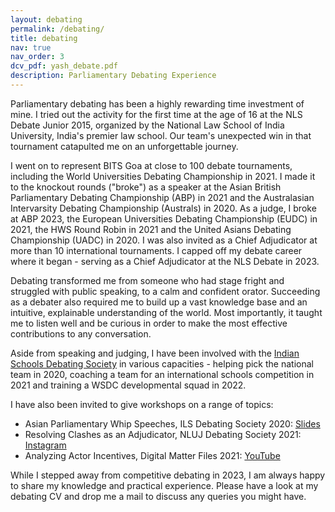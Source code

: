 ```yaml
---
layout: debating
permalink: /debating/
title: debating
nav: true
nav_order: 3
dcv_pdf: yash_debate.pdf
description: Parliamentary Debating Experience
---
```


Parliamentary debating has been a highly rewarding time investment of mine. I tried out the activity for the first time at the age of 16 at the NLS Debate Junior 2015, organized by the National Law School of India University, India's premier law school. Our team's unexpected win in that tournament catapulted me on an unforgettable journey.

I went on to represent BITS Goa at close to 100 debate tournaments, including the World Universities Debating Championship in 2021. I made it to the knockout rounds ("broke") as a speaker at the Asian British Parliamentary Debating Championship (ABP) in 2021 and the Australasian Intervarsity Debating Championship (Australs) in 2020. As a judge, I broke at ABP 2023, the European Universities Debating Championship (EUDC) in 2021, the HWS Round Robin in 2021 and the United Asians Debating Championship (UADC) in 2020. I was also invited as a Chief Adjudicator at more than 10 international tournaments. I capped off my debate career where it began - serving as a Chief Adjudicator at the NLS Debate in 2023.

Debating transformed me from someone who had stage fright and struggled with public speaking, to a calm and confident orator. Succeeding as a debater also required me to build up a vast knowledge base and an intuitive, explainable understanding of the world. Most importantly, it taught me to listen well and be curious in order to make the most effective contributions to any conversation.

Aside from speaking and judging, I have been involved with the <a href="https://indianschoolsdebatingsociety.com/">Indian Schools Debating Society</a> in various capacities - helping pick the national team in 2020, coaching a team for an international schools competition in 2021 and training a WSDC developmental squad in 2022.

I have also been invited to give workshops on a range of topics:

- Asian Parliamentary Whip Speeches, ILS Debating Society 2020: <a href="https://drive.google.com/file/d/1iAG7w_WMc5-WzV_UywzKpL8iZmz8CmQd/view?usp=sharing">Slides</a>
- Resolving Clashes as an Adjudicator, NLUJ Debating Society 2021: <a href="https://www.instagram.com/tv/CSOjxBspJNu/?igsh=NW50c3cxNWxlZHUy">Instagram</a>
- Analyzing Actor Incentives, Digital Matter Files 2021: <a href="https://youtu.be/fNFOcp1UgxM?feature=shared">YouTube</a>

While I stepped away from competitive debating in 2023, I am always happy to share my knowledge and practical experience. Please have a look at my debating CV and drop me a mail to discuss any queries you might have.
